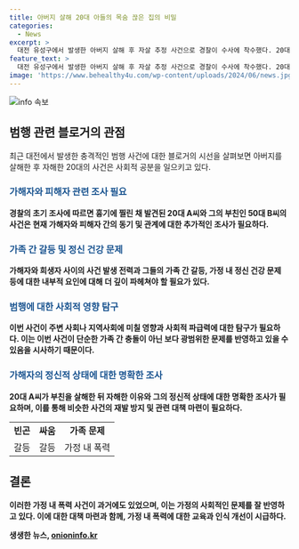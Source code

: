 ```yaml
---
title: 아버지 살해 20대 아들의 목숨 끊은 집의 비밀
categories:
  - News
excerpt: >
  대전 유성구에서 발생한 아버지 살해 후 자살 추정 사건으로 경찰이 수사에 착수했다. 20대 A씨와 부친 50대 B씨가 흉기에 찔려 숨진 채 발견됐고, 여동생이 신고했다. 경찰은 A씨가 부친을 살해한 후 자해한 것으로 보고 수사 중이며 정확한 사인을 밝힐 예정이라고 전했다.
feature_text: >
  대전 유성구에서 발생한 아버지 살해 후 자살 추정 사건으로 경찰이 수사에 착수했다. 20대 A씨와 부친 50대 B씨가 흉기에 찔려 숨진 채 발견됐고, 여동생이 신고했다. 경찰은 A씨가 부친을 살해한 후 자해한 것으로 보고 수사 중이며 정확한 사인을 밝힐 예정이라고 전했다.
image: 'https://www.behealthy4u.com/wp-content/uploads/2024/06/news.jpg'
---
```


<p><img src="https://www.behealthy4u.com/wp-content/uploads/2024/06/news.jpg" alt="info 속보" /></p>

<h2 data-ke-size="size26">범행 관련 블로거의 관점</h2>

<p data-ke-size="size16">최근 대전에서 발생한 충격적인 범행 사건에 대한 블로거의 시선을 살펴보면 아버지를 살해한 후 자해한 20대의 사건은 사회적 공분을 일으키고 있다.</p>

<h3><b><span style="color: #1a5490;">가해자와 피해자 관련 조사 필요</span><b></h3>

<p data-ke-size="size16">경찰의 초기 조사에 따르면 흉기에 찔린 채 발견된 20대 A씨와 그의 부친인 50대 B씨의 사건은 현재 가해자와 피해자 간의 동기 및 관계에 대한 추가적인 조사가 필요하다.</p>

<h3><b><span style="color: #1a5490;">가족 간 갈등 및 정신 건강 문제</span><b></h3>

<p data-ke-size="size16">가해자와 희생자 사이의 사건 발생 전력과 그들의 가족 간 갈등, 가정 내 정신 건강 문제 등에 대한 내부적 요인에 대해 더 깊이 파헤쳐야 할 필요가 있다.</p>

<h3><b><span style="color: #1a5490;">범행에 대한 사회적 영향 탐구</span><b></h3>

<p data-ke-size="size16">이번 사건이 주변 사회나 지역사회에 미칠 영향과 사회적 파급력에 대한 탐구가 필요하다. 이는 이번 사건이 단순한 가족 간 충돌이 아닌 보다 광범위한 문제를 반영하고 있을 수 있음을 시사하기 때문이다.</p>

<h3><b><span style="color: #1a5490;">가해자의 정신적 상태에 대한 명확한 조사</span><b></h3>

<p data-ke-size="size16">20대 A씨가 부친을 살해한 뒤 자해한 이유와 그의 정신적 상태에 대한 명확한 조사가 필요하며, 이를 통해 비슷한 사건의 재발 방지 및 관련 대책 마련이 필요하다.</p>

<table>
   <tbody>
      <tr>
         <td style="text-align: center; height: 17px;"><b>빈곤</b></td>
         <td style="text-align: center; height: 17px;"><b>싸움</b></td>
         <td style="text-align: center; height: 17px;"><b>가족 문제</b></td>
      </tr>
      <tr>
         <td style="text-align: center; height: 17px;">갈등</td>
         <td style="text-align: center; height: 17px;">갈등</td>
         <td style="text-align: center; height: 17px;">가정 내 폭력</td>
      </tr>
   </tbody>
</table>

<h2 data-ke-size="size26">결론</h2>

<p data-ke-size="size16">이러한 가정 내 폭력 사건이 과거에도 있었으며, 이는 가정의 사회적인 문제를 잘 반영하고 있다. 이에 대한 대책 마련과 함께, 가정 내 폭력에 대한 교육과 인식 개선이 시급하다.</p>
생생한 뉴스, <a href="https://onioninfo.kr" rel="dofollow">onioninfo.kr</a>


